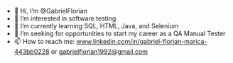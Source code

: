 - 👋 Hi, I’m @GabrielFlorian
- 👀 I’m interested in software testing
- 🌱 I’m currently learning SQL, HTML, Java, and Selenium
- 💞️ I’m seeking for opportunities to start my career as a QA Manual Tester
- 📫 How to reach me: www.linkedin.com/in/gabriel-florian-marica-443bb0228 or gabrielflorian1992@gmail.com

<!---
GabrielFlorian/GabrielFlorian is a ✨ special ✨ repository because its `README.md` (this file) appears on your GitHub profile.
You can click the Preview link to take a look at your changes.
--->
